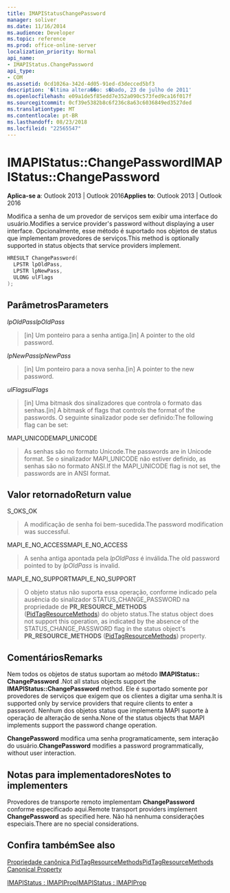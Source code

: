 ```yaml
---
title: IMAPIStatusChangePassword
manager: soliver
ms.date: 11/16/2014
ms.audience: Developer
ms.topic: reference
ms.prod: office-online-server
localization_priority: Normal
api_name:
- IMAPIStatus.ChangePassword
api_type:
- COM
ms.assetid: 0cd1026a-342d-4d05-91ed-d3decced5bf3
description: '�ltima altera��o: s�bado, 23 de julho de 2011'
ms.openlocfilehash: e09a1de5f85edd7e352a090c573fed9ca16f017f
ms.sourcegitcommit: 0cf39e5382b8c6f236c8a63c6036849ed3527ded
ms.translationtype: MT
ms.contentlocale: pt-BR
ms.lasthandoff: 08/23/2018
ms.locfileid: "22565547"
---
```

# <a name="imapistatuschangepassword"></a><span data-ttu-id="20653-103">IMAPIStatus::ChangePassword</span><span class="sxs-lookup"><span data-stu-id="20653-103">IMAPIStatus::ChangePassword</span></span>

  
  
<span data-ttu-id="20653-104">**Aplica-se a**: Outlook 2013 | Outlook 2016</span><span class="sxs-lookup"><span data-stu-id="20653-104">**Applies to**: Outlook 2013 | Outlook 2016</span></span> 
  
<span data-ttu-id="20653-105">Modifica a senha de um provedor de serviços sem exibir uma interface do usuário.</span><span class="sxs-lookup"><span data-stu-id="20653-105">Modifies a service provider's password without displaying a user interface.</span></span> <span data-ttu-id="20653-106">Opcionalmente, esse método é suportado nos objetos de status que implementam provedores de serviços.</span><span class="sxs-lookup"><span data-stu-id="20653-106">This method is optionally supported in status objects that service providers implement.</span></span>
  
```cpp
HRESULT ChangePassword(
  LPSTR lpOldPass,
  LPSTR lpNewPass,
  ULONG ulFlags
);
```

## <a name="parameters"></a><span data-ttu-id="20653-107">Parâmetros</span><span class="sxs-lookup"><span data-stu-id="20653-107">Parameters</span></span>

 <span data-ttu-id="20653-108">_lpOldPass_</span><span class="sxs-lookup"><span data-stu-id="20653-108">_lpOldPass_</span></span>
  
> <span data-ttu-id="20653-109">[in] Um ponteiro para a senha antiga.</span><span class="sxs-lookup"><span data-stu-id="20653-109">[in] A pointer to the old password.</span></span>
    
 <span data-ttu-id="20653-110">_lpNewPass_</span><span class="sxs-lookup"><span data-stu-id="20653-110">_lpNewPass_</span></span>
  
> <span data-ttu-id="20653-111">[in] Um ponteiro para a nova senha.</span><span class="sxs-lookup"><span data-stu-id="20653-111">[in] A pointer to the new password.</span></span>
    
 <span data-ttu-id="20653-112">_ulFlags_</span><span class="sxs-lookup"><span data-stu-id="20653-112">_ulFlags_</span></span>
  
> <span data-ttu-id="20653-113">[in] Uma bitmask dos sinalizadores que controla o formato das senhas.</span><span class="sxs-lookup"><span data-stu-id="20653-113">[in] A bitmask of flags that controls the format of the passwords.</span></span> <span data-ttu-id="20653-114">O seguinte sinalizador pode ser definido:</span><span class="sxs-lookup"><span data-stu-id="20653-114">The following flag can be set:</span></span>
    
<span data-ttu-id="20653-115">MAPI_UNICODE</span><span class="sxs-lookup"><span data-stu-id="20653-115">MAPI_UNICODE</span></span> 
  
> <span data-ttu-id="20653-116">As senhas são no formato Unicode.</span><span class="sxs-lookup"><span data-stu-id="20653-116">The passwords are in Unicode format.</span></span> <span data-ttu-id="20653-117">Se o sinalizador MAPI_UNICODE não estiver definido, as senhas são no formato ANSI.</span><span class="sxs-lookup"><span data-stu-id="20653-117">If the MAPI_UNICODE flag is not set, the passwords are in ANSI format.</span></span>
    
## <a name="return-value"></a><span data-ttu-id="20653-118">Valor retornado</span><span class="sxs-lookup"><span data-stu-id="20653-118">Return value</span></span>

<span data-ttu-id="20653-119">S_OK</span><span class="sxs-lookup"><span data-stu-id="20653-119">S_OK</span></span> 
  
> <span data-ttu-id="20653-120">A modificação de senha foi bem-sucedida.</span><span class="sxs-lookup"><span data-stu-id="20653-120">The password modification was successful.</span></span>
    
<span data-ttu-id="20653-121">MAPI_E_NO_ACCESS</span><span class="sxs-lookup"><span data-stu-id="20653-121">MAPI_E_NO_ACCESS</span></span> 
  
> <span data-ttu-id="20653-122">A senha antiga apontada pela _lpOldPass_ é inválida.</span><span class="sxs-lookup"><span data-stu-id="20653-122">The old password pointed to by  _lpOldPass_ is invalid.</span></span> 
    
<span data-ttu-id="20653-123">MAPI_E_NO_SUPPORT</span><span class="sxs-lookup"><span data-stu-id="20653-123">MAPI_E_NO_SUPPORT</span></span> 
  
> <span data-ttu-id="20653-124">O objeto status não suporta essa operação, conforme indicado pela ausência do sinalizador STATUS_CHANGE_PASSWORD na propriedade de **PR_RESOURCE_METHODS** ([PidTagResourceMethods](pidtagresourcemethods-canonical-property.md)) do objeto status.</span><span class="sxs-lookup"><span data-stu-id="20653-124">The status object does not support this operation, as indicated by the absence of the STATUS_CHANGE_PASSWORD flag in the status object's **PR_RESOURCE_METHODS** ([PidTagResourceMethods](pidtagresourcemethods-canonical-property.md)) property.</span></span>
    
## <a name="remarks"></a><span data-ttu-id="20653-125">Comentários</span><span class="sxs-lookup"><span data-stu-id="20653-125">Remarks</span></span>

<span data-ttu-id="20653-126">Nem todos os objetos de status suportam ao método **IMAPIStatus:: ChangePassword** .</span><span class="sxs-lookup"><span data-stu-id="20653-126">Not all status objects support the **IMAPIStatus::ChangePassword** method.</span></span> <span data-ttu-id="20653-127">Ele é suportado somente por provedores de serviços que exigem que os clientes a digitar uma senha.</span><span class="sxs-lookup"><span data-stu-id="20653-127">It is supported only by service providers that require clients to enter a password.</span></span> <span data-ttu-id="20653-128">Nenhum dos objetos status que implementa MAPI suporte à operação de alteração de senha.</span><span class="sxs-lookup"><span data-stu-id="20653-128">None of the status objects that MAPI implements support the password change operation.</span></span> 
  
 <span data-ttu-id="20653-129">**ChangePassword** modifica uma senha programaticamente, sem interação do usuário.</span><span class="sxs-lookup"><span data-stu-id="20653-129">**ChangePassword** modifies a password programmatically, without user interaction.</span></span> 
  
## <a name="notes-to-implementers"></a><span data-ttu-id="20653-130">Notas para implementadores</span><span class="sxs-lookup"><span data-stu-id="20653-130">Notes to implementers</span></span>

<span data-ttu-id="20653-131">Provedores de transporte remoto implementam **ChangePassword** conforme especificado aqui.</span><span class="sxs-lookup"><span data-stu-id="20653-131">Remote transport providers implement **ChangePassword** as specified here.</span></span> <span data-ttu-id="20653-132">Não há nenhuma considerações especiais.</span><span class="sxs-lookup"><span data-stu-id="20653-132">There are no special considerations.</span></span> 
  
## <a name="see-also"></a><span data-ttu-id="20653-133">Confira também</span><span class="sxs-lookup"><span data-stu-id="20653-133">See also</span></span>



[<span data-ttu-id="20653-134">Propriedade canônica PidTagResourceMethods</span><span class="sxs-lookup"><span data-stu-id="20653-134">PidTagResourceMethods Canonical Property</span></span>](pidtagresourcemethods-canonical-property.md)
  
[<span data-ttu-id="20653-135">IMAPIStatus : IMAPIProp</span><span class="sxs-lookup"><span data-stu-id="20653-135">IMAPIStatus : IMAPIProp</span></span>](imapistatusimapiprop.md)

